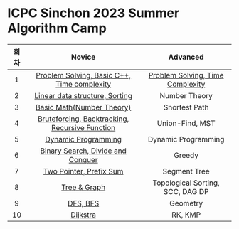 # ICPC Sinchon 2023 Summer Algorithm Camp
<!--

| 2 |[Number Theory](https://github.com/0eun2/ICPC-Sinchon-algorithm/tree/main/Advanced/2_Number%20Theory)|

| 3 |[Shortest Path](https://github.com/0eun2/ICPC-Sinchon-algorithm/tree/main/Advanced/3_Shortest%20Path)|

| 4 |[Union-Find, MST](https://github.com/0eun2/ICPC-Sinchon-algorithm/tree/main/Advanced/4_Union-Find%2C%20MST)|

| 5 |[Dynamic Programming](https://github.com/0eun2/ICPC-Sinchon-algorithm/tree/main/Advanced/5_Dynamic%20Programming)|

| 6 |[Greedy](https://github.com/0eun2/ICPC-Sinchon-algorithm/tree/main/Advanced/6_Greedy)|

| 7 |[Segment Tree](https://github.com/0eun2/ICPC-Sinchon-algorithm/tree/main/Advanced/7_Segment%20Tree)|

| 8 |[Topological Sorting, SCC, DAG DP](https://github.com/0eun2/ICPC-Sinchon-algorithm/tree/main/Advanced/8_Topological%20Sorting%2C%20SCC%2C%20DAG%20DP)|

| 9 |[Geometry](https://github.com/0eun2/ICPC-Sinchon-algorithm/tree/main/Advanced/9_Geometry)|

| 10 |[RK, KMP](https://github.com/0eun2/ICPC-Sinchon-algorithm/tree/main/Advanced/10_RK%2C%20KMP)|

-->

|    회차    | Novice | Advanced |
|:----------:|:------:|:--------:|
| 1 |[Problem Solving, Basic C++, Time complexity](https://github.com/0eun2/ICPC-Sinchon-algorithm/tree/main/Novice/1_Problem%20Solving%2C%20Basic%20C%2B%2B%2C%20Time%20complexity)|[Problem Solving, Time Complexity](https://github.com/0eun2/ICPC-Sinchon-algorithm/tree/main/Advanced/1_Problem%20Solving%2C%20Time%20Complexity)|
| 2 |[Linear data structure, Sorting](https://github.com/0eun2/ICPC-Sinchon-algorithm/tree/main/Novice/2_Linear%20data%20structure%2C%20Sorting)|Number Theory|
| 3 |[Basic Math(Number Theory)](https://github.com/0eun2/ICPC-Sinchon-algorithm/tree/main/Novice/3_Basic%20Math(Number%20Theory))|Shortest Path|
| 4 |[Bruteforcing, Backtracking, Recursive Function](https://github.com/0eun2/ICPC-Sinchon-algorithm/tree/main/Novice/4_Bruteforcing%2C%20Backtracking%2C%20Recursive%20Function)|Union-Find, MST|
| 5 |[Dynamic Programming](https://github.com/0eun2/ICPC-Sinchon-algorithm/tree/main/Novice/5_Dynamic%20Programming)|Dynamic Programming|
| 6 |[Binary Search, Divide and Conquer](https://github.com/0eun2/ICPC-Sinchon-algorithm/tree/main/Novice/6_Binary%20Search%2C%20Divide%20and%20Conquer)|Greedy|
| 7 |[Two Pointer, Prefix Sum](https://github.com/0eun2/ICPC-Sinchon-algorithm/tree/main/Novice/7_Two%20Pointer%2C%20Prefix%20Sum)|Segment Tree|
| 8 |[Tree & Graph](https://github.com/0eun2/ICPC-Sinchon-algorithm/tree/main/Novice/8_Tree%20%26%20Graph)|Topological Sorting, SCC, DAG DP|
| 9 |[DFS, BFS](https://github.com/0eun2/ICPC-Sinchon-algorithm/tree/main/Novice/9_DFS%2C%20BFS)|Geometry|
| 10 |[Dijkstra](https://github.com/0eun2/ICPC-Sinchon-algorithm/tree/main/Novice/10_Dijkstra)|RK, KMP|
